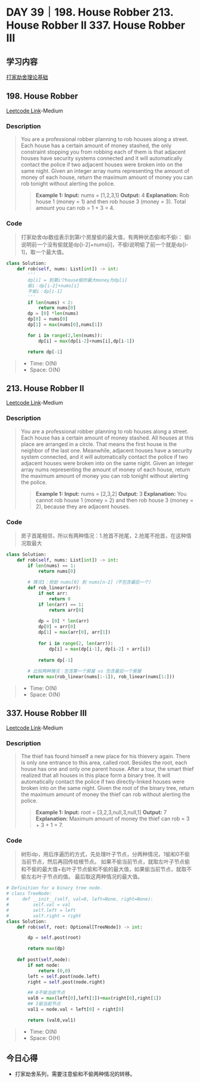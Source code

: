 # DAY 39｜198. House Robber 213. House Robber II 337. House Robber III
## 学习内容
[打家劫舍理论基础](https://programmercarl.com/0198.%E6%89%93%E5%AE%B6%E5%8A%AB%E8%88%8D.html#%E7%AE%97%E6%B3%95%E5%85%AC%E5%BC%80%E8%AF%BE)
## 198. House Robber
[Leetcode Link](https://leetcode.cn/problems/house-robber/description/)-Medium
### Description
>You are a professional robber planning to rob houses along a street. Each house has a certain amount of money stashed,
>the only constraint stopping you from robbing each of them is that adjacent houses have security systems connected and it will automatically contact the police if two adjacent houses were broken into on the same night.
>Given an integer array nums representing the amount of money of each house, return the maximum amount of money you can rob tonight without alerting the police.
>>**Example 1:**
>>**Input:**
>>nums = [1,2,3,1]
>>**Output:**
>>4
>>**Explanation:**
>>Rob house 1 (money = 1) and then rob house 3 (money = 3). Total amount you can rob = 1 + 3 = 4.
### Code
>打家劫舍dp数组表示到第i个房屋偷的最大值，有两种状态偷i和不偷i：
>偷i说明前一个没有偷就是dp[i-2]+nums[i]，不偷i说明偷了前一个就是dp[i-1]，取一个最大值。
```python
class Solution:
    def rob(self, nums: List[int]) -> int:
        '''
        dp[i] = 到第i个house偷的最大money为dp[i]
        偷i：dp[i-2]+nums[i]
        不偷i：dp[i-1]
        '''
        if len(nums) < 2:
            return nums[0]
        dp = [0] *len(nums)
        dp[0] = nums[0]
        dp[1] = max(nums[0],nums[1])

        for i in range(2,len(nums)):
            dp[i] = max(dp[i-2]+nums[i],dp[i-1])

        return dp[-1]
```
> - Time: O(N)
> - Space: O(N)
## 213. House Robber II
[Leetcode Link](https://leetcode.cn/problems/house-robber-ii/description/)-Medium
### Description
>You are a professional robber planning to rob houses along a street. Each house has a certain amount of money stashed.
>All houses at this place are arranged in a circle. That means the first house is the neighbor of the last one.
>Meanwhile, adjacent houses have a security system connected, and it will automatically contact the police if two adjacent houses were broken into on the same night.
>Given an integer array nums representing the amount of money of each house, return the maximum amount of money you can rob tonight without alerting the police.
>>**Example 1:**
>>**Input:**
>>nums = [2,3,2]
>>**Output:**
>>3
>>**Explanation:**
>>You cannot rob house 1 (money = 2) and then rob house 3 (money = 2), because they are adjacent houses.
### Code
>房子首尾相邻，所以有两种情况：1.抢首不抢尾，2.抢尾不抢首，在这种情况取最大
```python
class Solution:
    def rob(self, nums: List[int]) -> int:
        if len(nums) == 1:
            return nums[0]
        
        # 情况1：抢劫 nums[0] 到 nums[n-2]（不包含最后一个）
        def rob_linear(arr):
            if not arr:
                return 0
            if len(arr) == 1:
                return arr[0]
            
            dp = [0] * len(arr)
            dp[0] = arr[0]
            dp[1] = max(arr[0], arr[1])
            
            for i in range(2, len(arr)):
                dp[i] = max(dp[i-1], dp[i-2] + arr[i])
            
            return dp[-1]
        
        # 比较两种情况：包含第一个房屋 vs 包含最后一个房屋
        return max(rob_linear(nums[:-1]), rob_linear(nums[1:]))
```
> - Time: O(N)
> - Space: O(N)
## 337. House Robber III
[Leetcode Link](https://leetcode.cn/problems/house-robber-iii/description/)-Medium
### Description
>The thief has found himself a new place for his thievery again. There is only one entrance to this area, called root.
>Besides the root, each house has one and only one parent house. After a tour, the smart thief realized that all houses in this place form a binary tree.
>It will automatically contact the police if two directly-linked houses were broken into on the same night.
>Given the root of the binary tree, return the maximum amount of money the thief can rob without alerting the police.
>>**Example 1:**
>>**Input:**
>>root = [3,2,3,null,3,null,1]
>>**Output:**
>>7
>>**Explanation:**
>>Maximum amount of money the thief can rob = 3 + 3 + 1 = 7.
### Code
>树形dp，用后序遍历的方式，先处理叶子节点，分两种情况，1偷和0不偷当前节点，然后再回传给根节点。
>如果不偷当前节点，就取左叶子节点偷和不偷的最大值+右叶子节点偷和不偷的最大值，如果偷当前节点，就取不偷左右叶子节点的值。
>最后取这两种情况的最大值。
```python
# Definition for a binary tree node.
# class TreeNode:
#     def __init__(self, val=0, left=None, right=None):
#         self.val = val
#         self.left = left
#         self.right = right
class Solution:
    def rob(self, root: Optional[TreeNode]) -> int:

        dp = self.post(root)

        return max(dp)
        
    def post(self,node):
        if not node:
            return (0,0)
        left = self.post(node.left)
        right = self.post(node.right)

        ## 0不偷当前节点
        val0 = max(left[0],left[1])+max(right[0],right[1])
        ## 1偷当前节点
        val1 = node.val + left[0] + right[0]

        return (val0,val1)
```
> - Time: O(N)
> - Space: O(H)
## 今日心得
- 打家劫舍系列，需要注意偷和不偷两种情况的转移。
